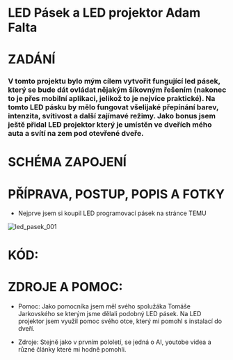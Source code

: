 # LED Pásek a LED projektor Adam Falta 

# ZADÁNÍ

### V tomto projektu bylo mým cílem vytvořit fungující led pásek, který se bude dát ovládat nějakým šíkovným řešením (nakonec to je přes mobilní aplikaci, jelikož to je nejvíce praktické). Na tomto LED pásku by mělo fungovat všelijaké přepínání barev, intenzita, svítivost a další zajímavé režimy. Jako bonus jsem ještě přidal LED projektor který je umístěn ve dveřích mého auta a svítí na zem pod otevřené dveře.

# SCHÉMA ZAPOJENÍ





# PŘÍPRAVA, POSTUP, POPIS A FOTKY
* Nejprve jsem si koupil LED programovací pásek na stránce TEMU

![led_pasek_001](https://github.com/Faltiiik/Led-p-sek/assets/154556338/4efa0b4b-1630-4005-b7f5-adfd6bdde1ae)








# KÓD:










# ZDROJE A POMOC:
* Pomoc: Jako pomocníka jsem měl svého spolužáka Tomáše Jarkovského se kterým jsme dělali podobný LED pásek. Na LED projektor jsem využil pomoc svého otce, který mi pomohl s instalací do dveří.

* Zdroje: Stejně jako v prvním pololetí, se jedná o AI, youtobe videa a různé články které mi hodně pomohli.
